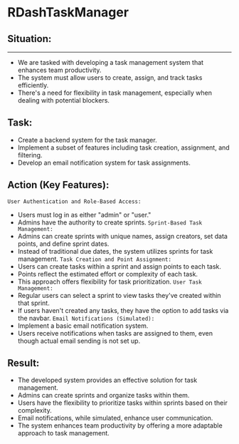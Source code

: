 # RDashTaskManager

## Situation:
---
- We are tasked with developing a task management system that enhances team productivity.
- The system must allow users to create, assign, and track tasks efficiently.
- There's a need for flexibility in task management, especially when dealing with potential blockers.
## Task:

- Create a backend system for the task manager.
- Implement a subset of features including task creation, assignment, and filtering.
- Develop an email notification system for task assignments.
## Action (Key Features):

`User Authentication and Role-Based Access:`
- Users must log in as either "admin" or "user."
- Admins have the authority to create sprints.
`Sprint-Based Task Management:`
- Admins can create sprints with unique names, assign creators, set data points, and define sprint dates.
- Instead of traditional due dates, the system utilizes sprints for task management.
`Task Creation and Point Assignment:`
- Users can create tasks within a sprint and assign points to each task.
- Points reflect the estimated effort or complexity of each task.
- This approach offers flexibility for task prioritization.
`User Task Management:`
- Regular users can select a sprint to view tasks they've created within that sprint.
- If users haven't created any tasks, they have the option to add tasks via the navbar.
`Email Notifications (Simulated):`
- Implement a basic email notification system.
- Users receive notifications when tasks are assigned to them, even though actual email sending is not set up.
## Result:
- The developed system provides an effective solution for task management.
- Admins can create sprints and organize tasks within them.
- Users have the flexibility to prioritize tasks within sprints based on their complexity.
- Email notifications, while simulated, enhance user communication.
- The system enhances team productivity by offering a more adaptable approach to task management.
